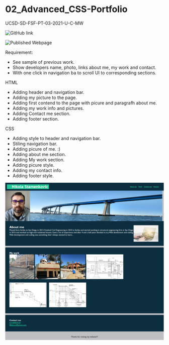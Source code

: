 # 02_Advanced_CSS-Portfolio

UCSD-SD-FSF-PT-03-2021-U-C-MW

![GitHub link](https://github.com/djony88/02_Advanced_CSS-Portfolio)

![Published Webpage](https://djony88.github.io/02_Advanced_CSS-Portfolio/)

Requirement:

* See sample of previous work.
* Show developers name, photo, links about me, my work and contact.
* With one click in navigation ba to scroll UI to corresponding sections.

HTML
* Adding header and navigation bar.
* Adding my picture to the page.
* Adding first contend to the page with picure and paragrafh about me.
* Adding my work info and pictures.
* Adding Contact me section.
* Adding footer section.

CSS
* Adding style to header and navigation bar.
* Stiling navigation bar.
* Adding picure of me. :) 
* Adding about me section.
* Adding My work section.
* Adding picure style.
* Adding my contact info.
* Adding footer style.

![Preview](assets\images\screenshot.png)